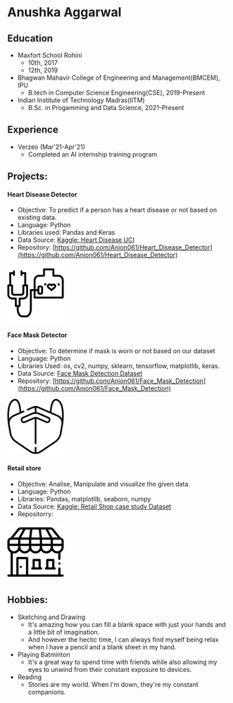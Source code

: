 # Anushka Aggarwal


## Education 
- Maxfort School Rohini 
  - 10th, 2017
  - 12th, 2019
- Bhagwan Mahavir College of Engineering and Management(BMCEM), IPU 
  - B.tech in Computer Science Engineering(CSE), 2019-Present
- Indian Institute of Technology Madras(IITM)
  - B.Sc. in Progamming and Data Science, 2021-Present

## Experience
- Verzeo (Mar'21-Apr'21)
  - Completed an AI internship training program

## Projects:


#### Heart Disease Detector 
- Objective: To predict if a person has a heart disease or not based on existing data. 
- Language: Python
- Libraries used: Pandas and Keras 
- Data Source: [Kaggle: Heart Disease UCI](https://www.kaggle.com/ronitf/heart-disease-uci)
- Repository: [https://github.com/Anion061/Heart_Disease_Detector](https://github.com/Anion061/Heart_Disease_Detector)

![](/images/stethoscope.png)

#### Face Mask Detector
- Objective: To determine if mask is worn or not based on our dataset
- Language: Python
- Libraries Used: os, cv2, numpy, sklearn, tensorflow, matplotlib, keras.
- Data Source: [Face Mask Detection Dataset](https://www.kaggle.com/omkargurav/face-mask-dataset)
- Repository: [https://github.com/Anion061/Face_Mask_Detection](https://github.com/Anion061/Face_Mask_Detection)

![](/images/mask1.png)

#### Retail store
- Objective: Analise, Manipulate and visualize the given data.
- Language: Python
- Libraries: Pandas, matplotlib, seaborn, numpy
- Data Source: [Kaggle: Retail Shop case study Dataset](https://www.kaggle.com/amark720/retail-shop-case-study-dataset)
- Repositorry: []()

![](/images/retail.png)

## Hobbies:

- Sketching and Drawing
   - It's amazing how you can fill a blank space with just your hands and a little bit of imagination. 
   - And however the hectic time, I can always find myself being relax when I have a pencil and a blank sheet in my hand.  
- Playing Batminton 
   - It's a great way to spend time with friends while also allowing my eyes to unwind from their constant exposure to devices.  
- Reading
   - Stories are my world. When I'm down, they're my constant companions.  

